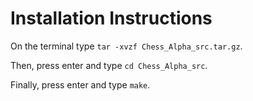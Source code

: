 # Installation Instructions

On the terminal type `tar -xvzf Chess_Alpha_src.tar.gz`. 

Then, press enter and type `cd Chess_Alpha_src`. 

Finally, press enter and type `make`.
